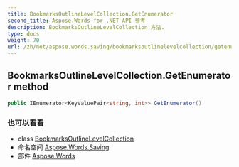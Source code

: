 ```yaml
---
title: BookmarksOutlineLevelCollection.GetEnumerator
second_title: Aspose.Words for .NET API 参考
description: BookmarksOutlineLevelCollection 方法. 
type: docs
weight: 70
url: /zh/net/aspose.words.saving/bookmarksoutlinelevelcollection/getenumerator/
---
```

## BookmarksOutlineLevelCollection.GetEnumerator method

```csharp
public IEnumerator<KeyValuePair<string, int>> GetEnumerator()
```

### 也可以看看

* class [BookmarksOutlineLevelCollection](../)
* 命名空间 [Aspose.Words.Saving](../../bookmarksoutlinelevelcollection/)
* 部件 [Aspose.Words](../../../)


